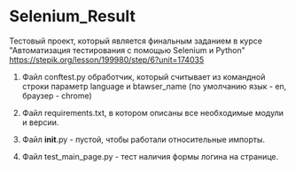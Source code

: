 ﻿# Selenium_Result
Тестовый проект, который является финальным заданием в курсе "Автоматизация тестирования с помощью Selenium и Python"
https://stepik.org/lesson/199980/step/6?unit=174035

1. Файл conftest.py обработчик, который считывает из командной строки параметр language и btawser_name (по умолчанию язык - en, браузер - chrome)

2. Файл requirements.txt, в котором описаны все необходимые модули и версии.
3. Файл __init__.py - пустой, чтобы работали относительные импорты.
4. Файл test_main_page.py - тест наличия формы логина на странице.